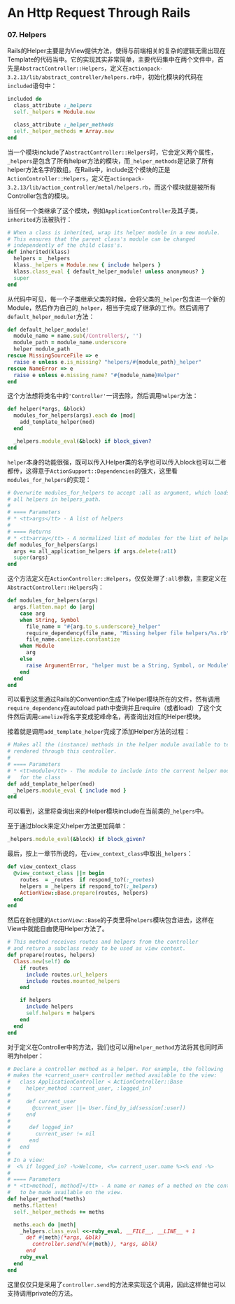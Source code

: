 # An Http Request Through Rails

### 07. Helpers

Rails的Helper主要是为View提供方法，使得与前端相关的复杂的逻辑无需出现在Template的代码当中。它的实现其实非常简单，主要代码集中在两个文件中，首先是`AbstractController::Helpers`，定义在`actionpack-3.2.13/lib/abstract_controller/helpers.rb`中，初始化模块的代码在`included`语句中：

```ruby
included do
  class_attribute :_helpers
  self._helpers = Module.new

  class_attribute :_helper_methods
  self._helper_methods = Array.new
end
```
当一个模块include了`AbstractController::Helpers`时，它会定义两个属性，`_helpers`是包含了所有helper方法的模块，而`_helper_methods`是记录了所有helper方法名字的数组。在Rails中，include这个模块的正是`ActionController::Helpers`，定义在`actionpack-3.2.13/lib/action_controller/metal/helpers.rb`，而这个模块就是被所有Controller包含的模块。

当任何一个类继承了这个模块，例如`ApplicationController`及其子类，`inherited`方法被执行：

```ruby
# When a class is inherited, wrap its helper module in a new module.
# This ensures that the parent class's module can be changed
# independently of the child class's.
def inherited(klass)
  helpers = _helpers
  klass._helpers = Module.new { include helpers }
  klass.class_eval { default_helper_module! unless anonymous? }
  super
end
```
从代码中可见，每一个子类继承父类的时候，会将父类的`_helper`包含进一个新的Module，然后作为自己的`_helper`，相当于完成了继承的工作。然后调用了`default_helper_module!`方法：

```ruby
def default_helper_module!
  module_name = name.sub(/Controller$/, '')
  module_path = module_name.underscore
  helper module_path
rescue MissingSourceFile => e
  raise e unless e.is_missing? "helpers/#{module_path}_helper"
rescue NameError => e
  raise e unless e.missing_name? "#{module_name}Helper"
end
```
这个方法想将类名中的`'Controller'`一词去除，然后调用`helper`方法：

```ruby
def helper(*args, &block)
  modules_for_helpers(args).each do |mod|
    add_template_helper(mod)
  end

  _helpers.module_eval(&block) if block_given?
end
```
`helper`本身的功能很强，既可以传入Helper类的名字也可以传入block也可以二者都传，这得意于`ActionSupport::Dependencies`的强大，这里看`modules_for_helpers`的实现：

```ruby
# Overwrite modules_for_helpers to accept :all as argument, which loads
# all helpers in helpers_path.
#
# ==== Parameters
# * <tt>args</tt> - A list of helpers
#
# ==== Returns
# * <tt>array</tt> - A normalized list of modules for the list of helpers provided.
def modules_for_helpers(args)
  args += all_application_helpers if args.delete(:all)
  super(args)
end
```
这个方法定义在`ActionController::Helpers`，仅仅处理了`:all`参数，主要定义在`AbstractController::Helpers`内：

```ruby
def modules_for_helpers(args)
  args.flatten.map! do |arg|
    case arg
    when String, Symbol
      file_name = "#{arg.to_s.underscore}_helper"
      require_dependency(file_name, "Missing helper file helpers/%s.rb")
      file_name.camelize.constantize
    when Module
      arg
    else
      raise ArgumentError, "helper must be a String, Symbol, or Module"
    end
  end
end
```
可以看到这里通过Rails的Convention生成了Helper模块所在的文件，然有调用`require_dependency`在autoload path中查询并且require（或者load）了这个文件然后调用`camelize`将名字变成驼峰命名，再查询出对应的Helper模块。

接着就是调用`add_template_helper`完成了添加Helper方法的过程：

```ruby
# Makes all the (instance) methods in the helper module available to templates
# rendered through this controller.
#
# ==== Parameters
# * <tt>module</tt> - The module to include into the current helper module
#   for the class
def add_template_helper(mod)
  _helpers.module_eval { include mod }
end
```
可以看到，这里将查询出来的Helper模块include在当前类的`_helpers`中。

至于通过block来定义helper方法更加简单：

```ruby
_helpers.module_eval(&block) if block_given?
```

最后，按上一章节所说的，在`view_context_class`中取出`_helpers`：

```ruby
def view_context_class
  @view_context_class ||= begin
    routes  = _routes  if respond_to?(:_routes)
    helpers = _helpers if respond_to?(:_helpers)
    ActionView::Base.prepare(routes, helpers)
  end
end
```

然后在新创建的`ActionView::Base`的子类里将`helpers`模块包含进去，这样在View中就能自由使用Helper方法了。
```ruby
# This method receives routes and helpers from the controller
# and return a subclass ready to be used as view context.
def prepare(routes, helpers)
  Class.new(self) do
    if routes
      include routes.url_helpers
      include routes.mounted_helpers
    end

    if helpers
      include helpers
      self.helpers = helpers
    end
  end
end
```
对于定义在Controller中的方法，我们也可以用`helper_method`方法将其也同时声明为helper：

```ruby
# Declare a controller method as a helper. For example, the following
# makes the +current_user+ controller method available to the view:
#   class ApplicationController < ActionController::Base
#     helper_method :current_user, :logged_in?
#
#     def current_user
#       @current_user ||= User.find_by_id(session[:user])
#     end
#
#      def logged_in?
#        current_user != nil
#      end
#   end
#
# In a view:
#  <% if logged_in? -%>Welcome, <%= current_user.name %><% end -%>
#
# ==== Parameters
# * <tt>method[, method]</tt> - A name or names of a method on the controller
#   to be made available on the view.
def helper_method(*meths)
  meths.flatten!
  self._helper_methods += meths

  meths.each do |meth|
    _helpers.class_eval <<-ruby_eval, __FILE__, __LINE__ + 1
      def #{meth}(*args, &blk)
        controller.send(%(#{meth}), *args, &blk)
      end
    ruby_eval
  end
end
```
这里仅仅只是采用了`controller.send`的方法来实现这个调用，因此这样做也可以支持调用private的方法。
